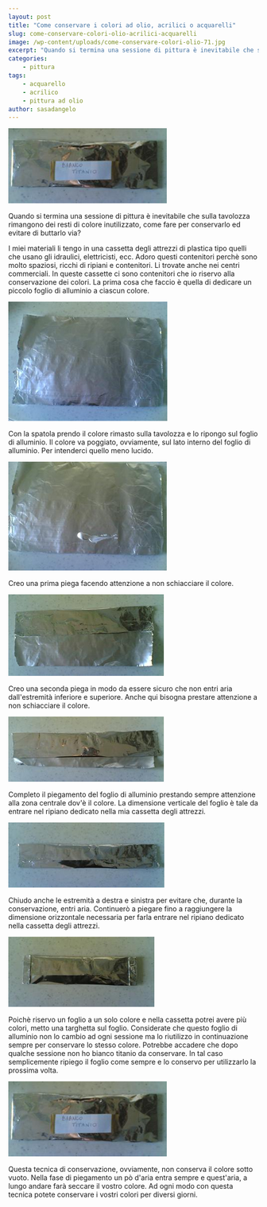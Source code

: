 ```yaml
---
layout: post
title: "Come conservare i colori ad olio, acrilici o acquarelli"
slug: come-conservare-colori-olio-acrilici-acquarelli
image: /wp-content/uploads/come-conservare-colori-olio-71.jpg
excerpt: "Quando si termina una sessione di pittura è inevitabile che sulla tavolozza rimangono dei resti di colore inutilizzato, come fare per conservarlo ed"
categories:
    - pittura
tags:
    - acquarello
    - acrilico
    - pittura ad olio
author: sasadangelo
---
```


![](/wp-content/uploads/come-conservare-colori-olio-71.jpg "come-conservare-colori-olio-7")

Quando si termina una sessione di pittura è inevitabile che sulla tavolozza rimangono dei resti di colore inutilizzato, come fare per conservarlo ed evitare di buttarlo via?

I miei materiali li tengo in una cassetta degli attrezzi di plastica tipo quelli che usano gli idraulici, elettricisti, ecc. Adoro questi contenitori perchè sono molto spaziosi, ricchi di ripiani e contenitori. Li trovate anche nei centri commerciali. In queste cassette ci sono contenitori che io riservo alla conservazione dei colori. La prima cosa che faccio è quella di dedicare un piccolo foglio di alluminio a ciascun colore.

![](/wp-content/uploads/come-conservare-colori-olio-11.jpg "come-conservare-colori-olio-1")

Con la spatola prendo il colore rimasto sulla tavolozza e lo ripongo sul foglio di alluminio. Il colore va poggiato, ovviamente, sul lato interno del foglio di alluminio. Per intenderci quello meno lucido.

![](/wp-content/uploads/come-conservare-colori-olio-21.jpg "come-conservare-colori-olio-2")

Creo una prima piega facendo attenzione a non schiacciare il colore.

![](/wp-content/uploads/come-conservare-colori-olio-31.jpg "come-conservare-colori-olio-3")

Creo una seconda piega in modo da essere sicuro che non entri aria dall'estremità inferiore e superiore. Anche qui bisogna prestare attenzione a non schiacciare il colore.

![](/wp-content/uploads/come-conservare-colori-olio-41.jpg "come-conservare-colori-olio-4")

Completo il piegamento del foglio di alluminio prestando sempre attenzione alla zona centrale dov'è il colore. La dimensione verticale del foglio è tale da entrare nel ripiano dedicato nella mia cassetta degli attrezzi.

![](/wp-content/uploads/come-conservare-colori-olio-51.jpg "come-conservare-colori-olio-5")

Chiudo anche le estremità a destra e sinistra per evitare che, durante la conservazione, entri aria. Continuerò a piegare fino a raggiungere la dimensione orizzontale necessaria per farla entrare nel ripiano dedicato nella cassetta degli attrezzi.

![](/wp-content/uploads/come-conservare-colori-olio-61.jpg "come-conservare-colori-olio-6")

Poichè riservo un foglio a un solo colore e nella cassetta potrei avere più colori, metto una targhetta sul foglio. Considerate che questo foglio di alluminio non lo cambio ad ogni sessione ma lo riutilizzo in continuazione sempre per conservare lo stesso colore. Potrebbe accadere che dopo qualche sessione non ho bianco titanio da conservare. In tal caso semplicemente ripiego il foglio come sempre e lo conservo per utilizzarlo la prossima volta.

![](/wp-content/uploads/come-conservare-colori-olio-71.jpg "come-conservare-colori-olio-7")

Questa tecnica di conservazione, ovviamente, non conserva il colore sotto vuoto. Nella fase di piegamento un pò d'aria entra sempre e quest'aria, a lungo andare farà seccare il vostro colore. Ad ogni modo con questa tecnica potete conservare i vostri colori per diversi giorni.
